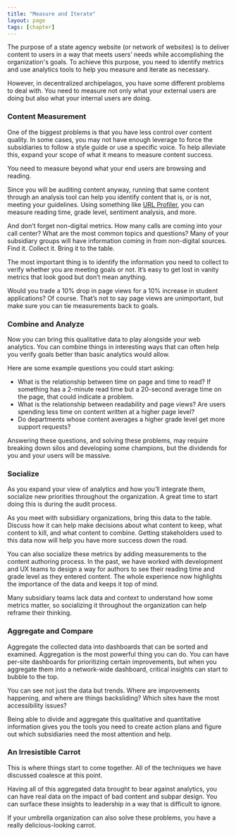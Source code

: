 ```yaml
---
title: "Measure and Iterate"
layout: page
tags: [chapter]
---
```


The purpose of a state agency website (or network of websites) is to deliver content to users in a way that meets users’ needs while accomplishing the organization's goals. To achieve this purpose, you need to identify metrics and use analytics tools to help you measure and iterate as necessary.

However, in decentralized archipelagos, you have some different problems to deal with. You need to measure not only what your external users are doing but also what your internal users are doing. 

### Content Measurement

One of the biggest problems is that you have less control over content quality. In some cases, you may not have enough leverage to force the subsidiaries to follow a style guide or use a specific voice. To help alleviate this, expand your scope of what it means to measure content success. 

You need to measure beyond what your end users are browsing and reading.

Since you will be auditing content anyway, running that same content through an analysis tool can help you identify content that is, or is not, meeting your guidelines. Using something like [URL Profiler](https://urlprofiler.com/), you can measure reading time, grade level, sentiment analysis, and more.

And don’t forget non-digital metrics. How many calls are coming into your call center? What are the most common topics and questions? Many of your subsidiary groups will have information coming in from non-digital sources. Find it. Collect it. Bring it to the table.

The most important thing is to identify the information you need to collect to verify whether you are meeting goals or not. It’s easy to get lost in vanity metrics that look good but don’t mean anything.

Would you trade a 10% drop in page views for a 10% increase in student applications? Of course. That’s not to say page views are unimportant, but make sure you can tie measurements back to goals.

### Combine and Analyze

Now you can bring this qualitative data to play alongside your web analytics. You can combine things in interesting ways that can often help you verify goals better than basic analytics would allow.

Here are some example questions you could start asking:

- What is the relationship between time on page and time to read? If something has a 2-minute read time but a 20-second average time on the page, that could indicate a problem.
- What is the relationship between readability and page views? Are users spending less time on content written at a higher page level?
- Do departments whose content averages a higher grade level get more support requests?

Answering these questions, and solving these problems, may require breaking down silos and developing some champions, but the dividends for you and your users will be massive.

### Socialize

As you expand your view of analytics and how you’ll integrate them, socialize new priorities throughout the organization. A great time to start doing this is during the audit process.

As you meet with subsidiary organizations, bring this data to the table. Discuss how it can help make decisions about what content to keep, what content to kill, and what content to combine. Getting stakeholders used to this data now will help you have more success down the road.

You can also socialize these metrics by adding measurements to the content authoring process. In the past, we have worked with development and UX teams to design a way for authors to see their reading time and grade level as they entered content. The whole experience now highlights the importance of the data and keeps it top of mind.

Many subsidiary teams lack data and context to understand how some metrics matter, so socializing it throughout the organization can help reframe their thinking.

### Aggregate and Compare

Aggregate the collected data into dashboards that can be sorted and examined. Aggregation is the most powerful thing you can do. You can have per-site dashboards for prioritizing certain improvements, but when you aggregate them into a network-wide dashboard, critical insights can start to bubble to the top.

You can see not just the data but trends. Where are improvements happening, and where are things backsliding? Which sites have the most accessibility issues?

Being able to divide and aggregate this qualitative and quantitative information gives you the tools you need to create action plans and figure out which subsidiaries need the most attention and help.

### An Irresistible Carrot

This is where things start to come together. All of the techniques we have discussed coalesce at this point.

Having all of this aggregated data brought to bear against analytics, you can have real data on the impact of bad content and subpar design. You can surface these insights to leadership in a way that is difficult to ignore.

If your umbrella organization can also solve these problems, you have a really delicious-looking carrot.
